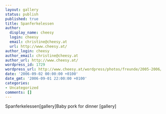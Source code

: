 ```yaml
---
layout: gallery
status: publish
published: true
title: Spanferkelessen
author:
  display_name: cheesy
  login: cheesy
  email: christine@cheesy.at
  url: http://www.cheesy.at/
author_login: cheesy
author_email: christine@cheesy.at
author_url: http://www.cheesy.at/
wordpress_id: 1729
wordpress_url: http://www.cheesy.at/wordpress/photos/freunde/2005-2006/spanferkelessen/
date: '2006-09-02 00:00:00 +0100'
date_gmt: '2006-09-01 22:00:00 +0100'
categories:
- Uncategorized
comments: []
---
```

<!--:de-->Spanferkelessen[gallery]<!--:--><!--:en-->Baby pork for dinner [gallery]<!--:-->

